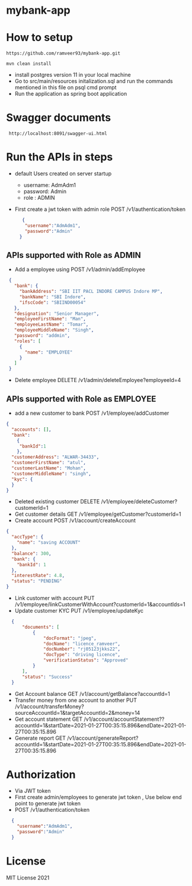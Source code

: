 # mybank-app
# How to setup

  ```git
 https://github.com/ramveer93/mybank-app.git
  ```
  ```mvn
  mvn clean install
  ```
- install postgres version 11 in your local machine
- Go to src/main/resources initalization.sql and run the commands mentioned in this file on psql cmd prompt
- Run the application as spring boot application

# Swagger documents
```git
 http://localhost:8091/swagger-ui.html
 ```
 
 # Run the APIs in steps
 - default Users created on server startup
    - username: AdmAdm1
    - password: Admin
    - role : ADMIN
 
 - First create a jwt token with admin role POST /v1/authentication/token 
 ```json
       {
        "username":"AdmAdm1",
        "password":"Admin"
      }
```
 ## APIs supported with Role as ADMIN

 - Add a employee using POST /v1/admin/addEmployee
 ```json
  {
    "bank": {
      "bankAddress": "SBI IIT PACL INDORE CAMPUS Indore MP",
      "bankName": "SBI Indore",
      "ifscCode": "SBIIND00054"
    },
    "designation": "Senior Manager",
    "employeeFirstName": "Man",
    "employeeLastName": "Tomar",
    "employeeMiddleName": "Singh",
    "password": "addmin",
    "roles": [
      {
        "name": "EMPLOYEE"
      }
    ]
  }
```
- Delete employee DELETE /v1/admin/deleteEmployee?employeeId=4

## APIs supported with Role as EMPLOYEE

- add a new customer to bank POST /v1/employee/addCustomer
```json
{
  "accounts": [],
  "bank": 
    {
     "bankId":1
    },
  "customerAddress": "ALWAR-34433",
  "customerFirstName": "atul",
  "customerLastName": "Mohan",
  "customerMiddleName": "singh",
  "kyc": {
  }
}
```
- Deleted existing customer DELETE /v1/employee/deleteCustomer?customerId=1
- Get customer details GET /v1/employee/getCustomer?customerId=1
- Create account POST /v1/account/createAccount
```json
{
  "accType": {
    "name": "saving ACCOUNT"
  },
  "balance": 300,
  "bank": {
    "bankId": 1
  },
  "interestRate": 4.8,
  "status": "PENDING"
}
```
- Link customer with account PUT /v1/employee/linkCustomerWithAccount?customerId=1&accountIds=1
- Update customer KYC PUT /v1/employee/updateKyc

```json
  {
      "documents": [
          {
              "docFormat": "jpeg",
              "docName": "licence_ramveer",
              "docNumber": "rj05123jkks22",
              "docType": "driving licence",
              "verificationStatus": "Approved"
          }
      ],
      "status": "Success"
  }
```
- Get Account balance GET /v1/account/getBalance?accountId=1
- Transfer money from one account to another PUT /v1/account/transferMoney?sourceAccountId=1&targetAccountId=2&money=14
- Get account statement GET /v1/account/accountStatement??accountId=1&startDate=2021-01-27T00:35:15.896&endDate=2021-01-27T00:35:15.896
- Generate report GET /v1/account/generateReport?accountId=1&startDate=2021-01-27T00:35:15.896&endDate=2021-01-27T00:35:15.896


# Authorization
- Via JWT token 
- First create admin/employees to generate jwt token , Use below end point to generate jwt token 
- POST /v1/authentication/token
```json
  {
    "username":"AdmAdm1",
    "password":"Admin"
  }
```

# License 
MIT License 2021


